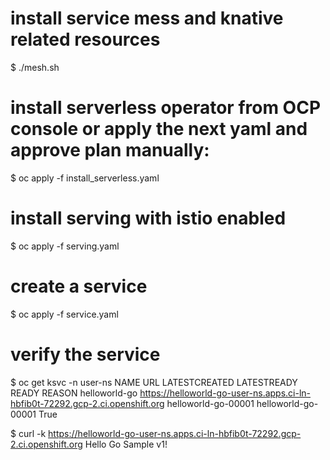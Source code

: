 # install service mess and knative related resources
$ ./mesh.sh

# install serverless operator from OCP console or apply the next yaml and approve plan manually:
$ oc apply -f install_serverless.yaml

# install serving with istio enabled
$ oc apply -f serving.yaml

# create a service
$ oc apply -f service.yaml

# verify the service
$ oc get ksvc -n user-ns
NAME            URL                                                                             LATESTCREATED         LATESTREADY           READY   REASON
helloworld-go   https://helloworld-go-user-ns.apps.ci-ln-hbfib0t-72292.gcp-2.ci.openshift.org   helloworld-go-00001   helloworld-go-00001   True    

$ curl -k https://helloworld-go-user-ns.apps.ci-ln-hbfib0t-72292.gcp-2.ci.openshift.org
Hello Go Sample v1!
